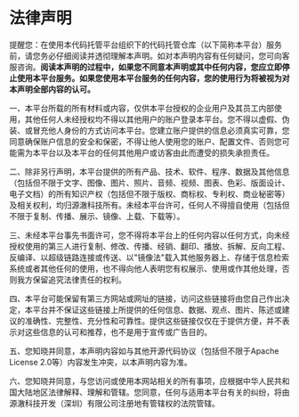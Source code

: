 # 法律声明

提醒您：在使用本代码托管平台组织下的代码托管仓库（以下简称本平台）服务前，请您务必仔细阅读并透彻理解本声明。如对本声明内容有任何疑问，您可向客服咨询。**阅读本声明的过程中，如果您不同意本声明或其中任何内容，您应立即停止使用本平台服务。如果您使用本平台服务的任何内容，您的使用行为将被视为对本声明全部内容的认可。**

一、本平台所载的所有材料或内容，仅供本平台授权的企业用户及其员工内部使用，其他任何人未经授权均不得以其他用户的账户登录本平台。您不得以虚假、伪装、或冒充他人身份的方式访问本平台。您建立账户提供的信息必须真实可靠，您同意确保账户信息的安全和保密，不得让他人使用您的账户、配置文件、否则您可能需为本平台以及本平台的任何其他用户或访客由此而遭受的损失承担责任。

二、除非另行声明，本平台提供的所有产品、技术、软件、程序、数据及其他信息（包括但不限于文字、图像、图片、照片、音频、视频、图表、色彩、版面设计、电子文档）的所有知识产权（包括但不限于版权、商标权、专利权、商业秘密等）及相关权利，均归源澈科技所有。未经本平台许可，任何人不得擅自使用（包括但不限于复制、传播、展示、镜像、上载、下载等）。

三、未经本平台事先书面许可，您不得将本平台上的任何内容以任何方式，向未经授权使用的第三人进行复制、修改、传播、经销、翻印、播放、拆解、反向工程、反编译、以超级链路连接或传送、以"镜像法"载入其他服务器上、存储于信息检索系统或者其他任何的使用，也不得向他人表明您有权展示、使用或作其他处理，否则我方保留追究法律责任的权利。

四、本平台可能保留有第三方网站或网址的链接，访问这些链接将由您自己作出决定，本平台并不保证这些链接上所提供的任何信息、数据、观点、图片、陈述或建议的准确性、完整性、充分性和可靠性。提供这些链接仅仅在于提供方便，并不表示对这些信息的认可和推荐，也不是用于宣传或广告目的。

五、您知晓并同意，本声明内容如与其他开源代码协议（包括但不限于Apache License 2.0等）内容发生冲突，以本声明内容为准。

六、您知晓并同意，与您访问或使用本网站相关的所有事项，应根据中华人民共和国大陆地区法律解释、理解和管辖。您同意，任何与适用本平台有关的纠纷，将由源澈科技开发（深圳）有限公司注册地有管辖权的法院管辖。
